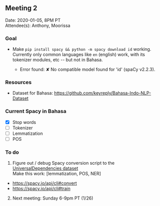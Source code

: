 ## Meeting 2

Date: 2020-01-05, 8PM PT  
Attendee(s): Anthony, Moorissa

### Goal
* Make `pip install spacy && python -m spacy download id` working. Currently only common languages like `en` (english) work, with its tokenizer modules, etc -- but not in Bahasa.

  * Error found: ✘ No compatible model found for 'id' (spaCy v2.2.3).

### Resources
* Dataset for Bahasa: https://github.com/keyreply/Bahasa-Indo-NLP-Dataset

### Current Spacy in Bahasa
* [x] Stop words
* [ ] Tokenizer
* [ ] Lemmatization
* [ ] POS

### To do
1. Figure out / debug Spacy conversion script to the [UniversalDependencies dataset](https://github.com/UniversalDependencies/UD_Indonesian-GSD/blob/master/id_gsd-ud-dev.conllu) \
Make this work: [lemmatization, POS, NER]
  * https://spacy.io/api/cli#convert
  * https://spacy.io/api/cli#train
2. Next meeting: Sunday 6-9pm PT (1/26)
